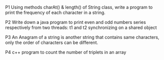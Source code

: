 P1
Using methods charAt() & length() of String class, write a program to print the frequency of each character in a string.

P2
Write down a java program to print even and odd numbers series respectively from two threads: t1 and t2 synchronizing on a shared object

P3
An Anagram of a string is another string that contains same characters, only the order of characters can be different.

P4
c++ program to count the number of triplets in an array
